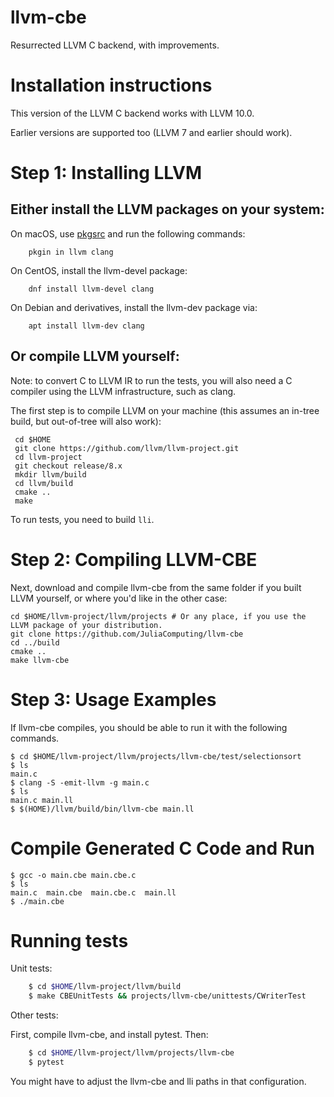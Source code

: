 llvm-cbe
========

Resurrected LLVM C backend, with improvements.

Installation instructions
=========================

This version of the LLVM C backend works with LLVM 10.0.

Earlier versions are supported too (LLVM 7 and earlier should work).

Step 1: Installing LLVM
=======================

Either install the LLVM packages on your system:
--------------------------------------------

On macOS, use [pkgsrc](http://pkgsrc.joyent.com/install-on-osx/) and run the following commands:
```
    pkgin in llvm clang
```

On CentOS, install the llvm-devel package:
```
    dnf install llvm-devel clang
```

On Debian and derivatives, install the llvm-dev package via:
```
    apt install llvm-dev clang
```

Or compile LLVM yourself:
-----------------------------
Note: to convert C to LLVM IR to run the tests, you will also need a C compiler using the LLVM infrastructure, such as clang.

The first step is to compile LLVM on your machine
(this assumes an in-tree build, but out-of-tree will also work):

     cd $HOME
     git clone https://github.com/llvm/llvm-project.git
     cd llvm-project
     git checkout release/8.x
     mkdir llvm/build
     cd llvm/build
     cmake ..
     make

To run tests, you need to build `lli`.


Step 2: Compiling LLVM-CBE
==========================

Next, download and compile llvm-cbe from the same folder if you built LLVM yourself, or where you'd like in the other case:

    cd $HOME/llvm-project/llvm/projects # Or any place, if you use the LLVM package of your distribution.
    git clone https://github.com/JuliaComputing/llvm-cbe
    cd ../build
    cmake ..
    make llvm-cbe

Step 3: Usage Examples
======================

If llvm-cbe compiles, you should be able to run it with the following commands.
```
$ cd $HOME/llvm-project/llvm/projects/llvm-cbe/test/selectionsort
$ ls
main.c
$ clang -S -emit-llvm -g main.c
$ ls
main.c main.ll
$ $(HOME)/llvm/build/bin/llvm-cbe main.ll
```

Compile Generated C Code and Run
================================

```
$ gcc -o main.cbe main.cbe.c
$ ls
main.c  main.cbe  main.cbe.c  main.ll
$ ./main.cbe
```

Running tests
==================

Unit tests:

```sh
    $ cd $HOME/llvm-project/llvm/build
    $ make CBEUnitTests && projects/llvm-cbe/unittests/CWriterTest
```

Other tests:

First, compile llvm-cbe, and install pytest. Then:

```sh
    $ cd $HOME/llvm-project/llvm/projects/llvm-cbe
    $ pytest
```

You might have to adjust the llvm-cbe and lli paths in that configuration.
